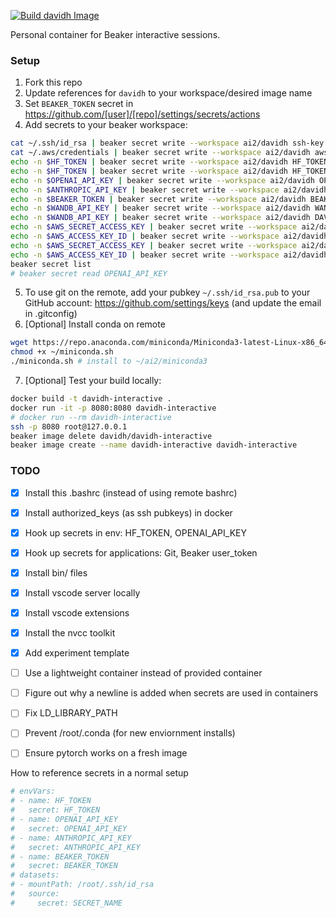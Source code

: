 [![Build davidh Image](https://github.com/davidheineman/beaker_image/actions/workflows/push-image.yml/badge.svg)](https://github.com/davidheineman/beaker_image/actions/workflows/push-image.yml)

Personal container for Beaker interactive sessions.

### Setup

1. Fork this repo
2. Update references for `davidh` to your workspace/desired image name
3. Set `BEAKER_TOKEN` secret in https://github.com/[user]/[repo]/settings/secrets/actions
4. Add secrets to your beaker workspace:
```sh
cat ~/.ssh/id_rsa | beaker secret write --workspace ai2/davidh ssh-key
cat ~/.aws/credentials | beaker secret write --workspace ai2/davidh aws-creds
echo -n $HF_TOKEN | beaker secret write --workspace ai2/davidh HF_TOKEN
echo -n $HF_TOKEN | beaker secret write --workspace ai2/davidh HF_TOKEN_READ_ONLY # <- for oe-eval
echo -n $OPENAI_API_KEY | beaker secret write --workspace ai2/davidh OPENAI_API_KEY
echo -n $ANTHROPIC_API_KEY | beaker secret write --workspace ai2/davidh ANTHROPIC_API_KEY
echo -n $BEAKER_TOKEN | beaker secret write --workspace ai2/davidh BEAKER_TOKEN
echo -n $WANDB_API_KEY | beaker secret write --workspace ai2/davidh WANDB_API_KEY
echo -n $WANDB_API_KEY | beaker secret write --workspace ai2/davidh DAVIH_WANDB_API_KEY
echo -n $AWS_SECRET_ACCESS_KEY | beaker secret write --workspace ai2/davidh AWS_SECRET_ACCESS_KEY
echo -n $AWS_ACCESS_KEY_ID | beaker secret write --workspace ai2/davidh AWS_ACCESS_KEY_ID
echo -n $AWS_SECRET_ACCESS_KEY | beaker secret write --workspace ai2/davidh DAVIDH_AWS_SECRET_ACCESS_KEY
echo -n $AWS_ACCESS_KEY_ID | beaker secret write --workspace ai2/davidh DAVIDH_AWS_ACCESS_KEY_ID
beaker secret list
# beaker secret read OPENAI_API_KEY
```
5. To use git on the remote, add your pubkey `~/.ssh/id_rsa.pub` to your GitHub account: https://github.com/settings/keys (and update the email in .gitconfig)
6. [Optional] Install conda on remote
```sh
wget https://repo.anaconda.com/miniconda/Miniconda3-latest-Linux-x86_64.sh -O ~/miniconda.sh 
chmod +x ~/miniconda.sh 
./miniconda.sh # install to ~/ai2/miniconda3
```
7. [Optional] Test your build locally:
```sh
docker build -t davidh-interactive .
docker run -it -p 8080:8080 davidh-interactive
# docker run --rm davidh-interactive
ssh -p 8080 root@127.0.0.1
beaker image delete davidh/davidh-interactive
beaker image create --name davidh-interactive davidh-interactive
```

### TODO
- [X] Install this .bashrc (instead of using remote bashrc)
- [X] Install authorized_keys (as ssh pubkeys) in docker
- [X] Hook up secrets in env: HF_TOKEN, OPENAI_API_KEY
- [X] Hook up secrets for applications: Git, Beaker user_token
- [X] Install bin/ files
- [X] Install vscode server locally
- [X] Install vscode extensions
- [X] Install the nvcc toolkit
- [X] Add experiment template
- [ ] Use a lightweight container instead of provided container
- [ ] Figure out why a newline is added when secrets are used in containers

- [ ] Fix LD_LIBRARY_PATH
- [ ] Prevent /root/.conda (for new enviornment installs)
- [ ] Ensure pytorch works on a fresh image

How to reference secrets in a normal setup
```sh
# envVars:
# - name: HF_TOKEN
#   secret: HF_TOKEN
# - name: OPENAI_API_KEY
#   secret: OPENAI_API_KEY
# - name: ANTHROPIC_API_KEY
#   secret: ANTHROPIC_API_KEY
# - name: BEAKER_TOKEN
#   secret: BEAKER_TOKEN
# datasets:
# - mountPath: /root/.ssh/id_rsa
#   source:
#     secret: SECRET_NAME
```